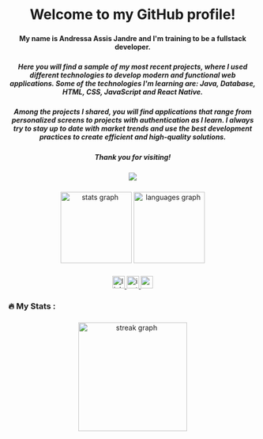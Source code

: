 <h1 align="center">Welcome to my GitHub profile!</h1>

###

<h4 align="center">My name is Andressa Assis Jandre and I'm training to be a fullstack developer.</h4>

###

<h5 align="center">Here you will find a sample of my most recent projects, where I used different technologies to develop modern and functional web applications. Some of the technologies I'm learning are: Java, Database, HTML, CSS, JavaScript and React Native.</h5>

###

<h5 align="center">Among the projects I shared, you will find applications that range from personalized screens to projects with authentication as I learn. I always try to stay up to date with market trends and use the best development practices to create efficient and high-quality solutions.</h5>

###

<h5 align="center">Thank you for visiting!</h5>

###

<div align="center">
  <img src="https://visitor-badge.laobi.icu/badge?page_id=AndressaAssis.AndressaAssis&"  />
</div>

###

<div align="center">
  <img src="https://github-readme-stats.vercel.app/api?username=AndressaAssis&hide_title=false&hide_rank=false&show_icons=true&include_all_commits=true&count_private=true&disable_animations=false&theme=dracula&locale=en&hide_border=false&order=1" height="144" alt="stats graph"  />
  <img src="https://github-readme-stats.vercel.app/api/top-langs?username=AndressaAssis&locale=en&hide_title=false&layout=compact&card_width=320&langs_count=5&theme=dracula&hide_border=false&order=2" height="144" alt="languages graph"  />
</div>

###

<div align="center">
  <a href="https://www.linkedin.com/in/andressa-assis-jandre-289b472b9/" target="_blank">
    <img src="https://img.shields.io/static/v1?message=LinkedIn&logo=linkedin&label=&color=0077B5&logoColor=white&labelColor=&style=for-the-badge" height="25" alt="linkedin logo"  />
  </a>
  <a href="https://www.instagram.com/andressaassisj/" target="_blank">
    <img src="https://img.shields.io/static/v1?message=Instagram&logo=instagram&label=&color=E4405F&logoColor=white&labelColor=&style=for-the-badge" height="25" alt="instagram logo"  />
  </a>
  <a href="mailto:andressaassisjandre@gmail.com" target="_blank">
    <img src="https://img.shields.io/static/v1?message=Gmail&logo=gmail&label=&color=D14836&logoColor=white&labelColor=&style=for-the-badge" height="25" alt="gmail logo"  />
  </a>
</div>

###

<h3 align="left">🔥   My Stats :</h3>

###

<div align="center">
  <img src="https://streak-stats.demolab.com?user=AndressaAssis&locale=en&mode=daily&theme=dark&hide_border=false&border_radius=5&order=3" height="220" alt="streak graph"  />
</div>

###
